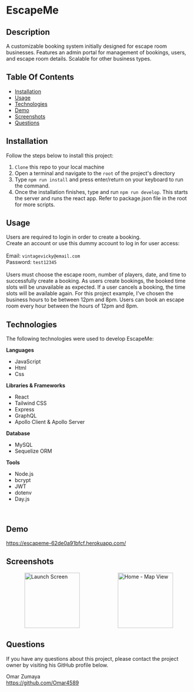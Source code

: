 # EscapeMe

## Description

A customizable booking system initially designed for escape room businesses. Features an admin portal for management of bookings, users, and escape room details. Scalable for other business types.

## Table Of Contents

- [Installation](#installation)
- [Usage](#usage)
- [Technologies](#technologies)
- [Demo](#Demo)
- [Screenshots](#Screenshots)
- [Questions](#questions)
  <br>

## Installation <a id="installation"></a>

Follow the steps below to install this project:

1.  `Clone` this repo to your local machine
2.  Open a terminal and navigate to the `root` of the project's directory
3.  Type `npm run install` and press enter/return on your keyboard to run the command.
4.  Once the installation finishes, type and run `npm run develop`. This starts the server and runs the react app. Refer to package.json file in the root for more scripts.

## Usage <a id="usage"></a>

Users are required to login in order to create a booking.<br>
Create an account or use this dummy account to log in for user access:
<br><br>
Email: `vintagevicky@email.com`<br>
Password: `test12345`
<br><br>
Users must choose the escape room, number of players, date, and time to successfully create a booking.
As users create bookings, the booked time slots will be unavailable as expected. If a user cancels a booking, the time slots will be available again.
For this project example, I've chosen the business hours to be between 12pm and 8pm. Users can book an escape room every hour between the hours of 12pm and 8pm.

## Technologies <a id="technologies"></a>

The following technologies were used to develop EscapeMe:
<br>

<strong>Languages</strong>

- JavaScript
- Html
- Css

<strong>Libraries & Frameworks</strong>

- React
- Tailwind CSS
- Express
- GraphQL
- Apollo Client & Apollo Server

<strong>Database</strong>

- MySQL
- Sequelize ORM

<strong>Tools</strong>

- Node.js
- bcrypt
- JWT
- dotenv
- Day.js

<br>

## Demo <a id="Demo"></a>

https://escapeme-62de0a91bfcf.herokuapp.com/
<br>

## Screenshots <a id="Screenshots"></a>

<img src="https://res.cloudinary.com/yardgems/image/upload/v1697412859/yardgemsScreenshots/ffqeafkljh3knqqm7czm.png" alt="Launch Screen" width="150" hspace="50" /> <img src="https://res.cloudinary.com/yardgems/image/upload/v1697412863/yardgemsScreenshots/ghfj1limrbyyvvz2da2r.png" alt="Home - Map View" width="150" hspace="50"/>

## Questions <a id="questions"></a>

If you have any questions about this project, please contact the project owner by visiting his GitHub profile below.
<br>

Omar Zumaya <br>
https://github.com/Omar4589
<br>
